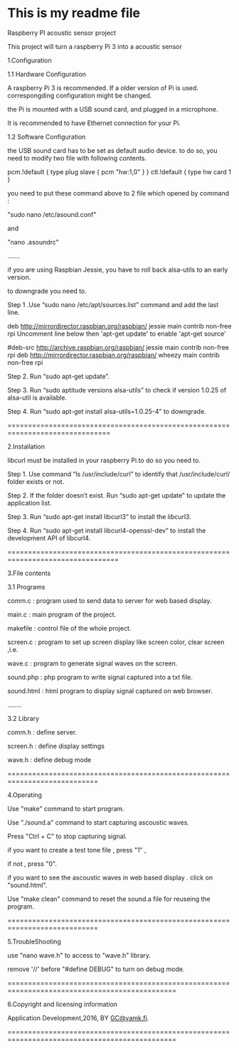 # This is my readme file
Raspberry PI acoustic sensor project

This project will turn a raspberry Pi 3 into a acoustic sensor

1.Configuration

1.1 Hardware Configuration

A raspberry Pi 3 is recommended. If a older version of Pi is used. correspongding configuration might be changed.

the Pi is mounted with a USB sound card, and plugged in a microphone.

It is recommended to have Ethernet connection for your Pi.

1.2 Software Configuration

the USB sound card has to be set as default audio device. to do so, you need to modify two file with following contents.

pcm.!default { type plug slave { pcm "hw:1,0" } } ctl.!default { type hw card 1 }

you need to put these command above to 2 file which opened by command :

"sudo nano /etc/asound.conf"

and

"nano .asoundrc"

.......

if you are using Raspbian Jessie, you have to roll back alsa-utils to an early version.

to downgrade you need to.

Step 1 .Use “sudo nano /etc/apt/sources.list” command and add the last line.

deb http://mirrordirector.raspbian.org/raspbian/ jessie main contrib non-free rpi
Uncomment line below then 'apt-get update' to enable 'apt-get source'

#deb-src http://archive.raspbian.org/raspbian/ jessie main contrib non-free rpi deb http://mirrordirector.raspbian.org/raspbian/ wheezy main contrib non-free rpi

Step 2. Run “sudo apt-get update”.

Step 3. Run “sudo aptitude versions alsa-utils” to check if version 1.0.25 of alsa-util is available.

Step 4. Run “sudo apt-get install alsa-utils=1.0.25-4” to downgrade.

===============================================================================

2.Installation

libcurl must be installed in your raspberry Pi.to do so you need to.

Step 1. Use command “ls /usr/include/curl” to identify that /usr/include/curl/ folder exists or not.

Step 2. If the folder doesn’t exist. Run “sudo apt-get update” to update the application list.

Step 3. Run “sudo apt-get install libcurl3” to install the libcurl3.

Step 4. Run “sudo apt-get install libcurl4-openssl-dev” to install the development API of libcurl4.

=================================================================================

3.File contents

3.1 Programs

comm.c : program used to send data to server for web based display.

main.c : main program of the project.

makefile : control file of the whole project.

screen.c : program to set up screen display like screen color, clear screen ,i.e.

wave.c : program to generate signal waves on the screen.

sound.php : php program to write signal captured into a txt file.

sound.html : html program to display signal captured on web browser.

........

3.2 Library

comm.h : define server.

screen.h : define display settings

wave.h : define debug mode

============================================================================

4.Operating

Use "make" command to start program.

Use "./sound.a" command to start capturing ascoustic waves.

Press "Ctrl + C" to stop capturing signal.

if you want to create a test tone file , press "1" ,

if not , press "0".

if you want to see the ascoustic waves in web based display . click on "sound.html".

Use "make clean" command to reset the sound.a file for reuseing the program.

============================================================================

5.TroubleShooting

use "nano wave.h" to access to "wave.h" library.

remove '//' before "#define DEBUG" to turn on debug mode.

===============================================================================================

6.Copyright and licensing information

Application Development,2016, BY GC@vamk.fi.

===============================================================================================
